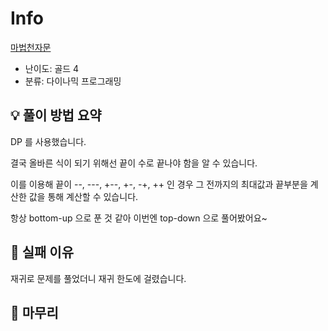 # Info
[마법천자문](https://boj.kr/23325)

- 난이도: 골드 4
- 분류: 다이나믹 프로그래밍

## 💡 풀이 방법 요약

DP 를 사용했습니다.

결국 올바른 식이 되기 위해선 끝이 수로 끝나야 함을 알 수 있습니다.

이를 이용해 끝이 --, ---, +--, +-, -+, ++ 인 경우 그 전까지의 최대값과 끝부분을 계산한 값을 통해 계산할 수 있습니다.

항상 bottom-up 으로 푼 것 같아 이번엔 top-down 으로 풀어봤어요~

## 👀 실패 이유

재귀로 문제를 풀었더니 재귀 한도에 걸렸습니다.

## 🙂 마무리
